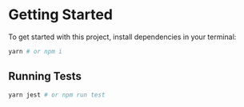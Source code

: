 # Getting Started

To get started with this project, install dependencies in your terminal:

```bash
yarn # or npm i
```

## Running Tests
```bash
yarn jest # or npm run test
```